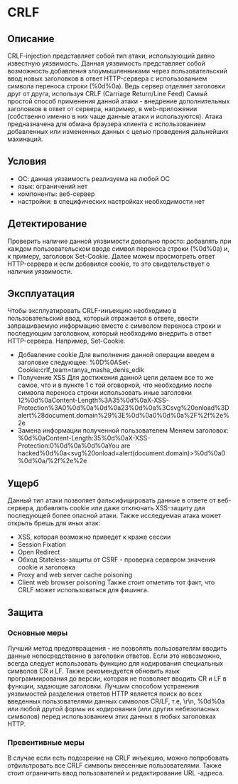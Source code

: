 # CRLF

## Описание
CRLF-injection представляет собой тип атаки, использующий давно известную уязвимость. Данная уязвимость представляет собой возможность добавления злоумышленниками через пользовательский ввод новых заголовков в ответ HTTP-сервера с использованием символа переноса строки (%0d%0a). Ведь сервер отделяет заголовки друг от друга, используя CRLF (Carriage Return/Line Feed)
Самый простой способ применения данной атаки - внедрение дополнительных заголовков в ответ от сервера, например, в web-приложении (собственно именно в них чаще данные атаки и используются).
Атака предназначена для обмана браузера клиента с использованием добавленных или измененных данных с целью проведения дальнейших махинаций.

## Условия
 - ОС: данная уязвимость реализуема на любой ОС
 - язык: ограничений нет
 - компоненты: веб-сервер
 - настройки: в специфических настройках необходимости нет


## Детектирование
Проверить наличие данной уязвимости довольно просто: добавлять при каждом пользовательском вводе символ переноса строки (%0d%0a) и, к примеру, заголовок Set-Cookie. Далее можем просмотреть ответ HTTP-сервера и если добавился cookie, то это свидетельствует о наличии уязвимости.

## Эксплуатация
Чтобы эксплуатировать CRLF-инъекцию необходимо в пользовательский ввод, который отражается в ответе, ввести запрашиваемую информацию вместе с символом переноса строки и последующим заголовком, который необходимо внедрить в ответ HTTP-сервера. Например, Set-Cookie.
 - Добавление cookie
Для выполнения данной операции введем в заголовке следующее:
%0D%0ASet-Cookie:crlf_team=tanya_masha_denis_edik
 - Получение XSS
Для достижения данной цели делаем все то же самое, что и в пункте 1 с той оговоркой, что необходимо после символа переноса строки использовать иные заголовки
12%0d%0aContent-Length%3A35%0d%0aX-XSS-Protection%3A0%0d%0a%0d%0a23%0d%0a%3Csvg%20onload%3Dalert%28document.domain%29%3E%0d%0a0%0d%0a%2F%2f%2e%2e
 - Замена информации полученной пользователем
Меняем заголовок: %0d%0aContent-Length:35%0d%0aX-XSS-Protection:0%0d%0a%0d%0aYou are hacked%0d%0a<svg%20onload=alert(document.domain)>%0d%0a0%0d%0a/%2f%2e%2e

## Ущерб
Данный тип атаки позволяет фальсифицировать данные в ответе от веб-сервера, добавлять cookie или даже отключать XSS-защиту для последующей более опасной атаки.
Также исследуемая атака может открыть брешь для иных атак:
 - XSS, которая возможно приведет к краже сессии
 - Session Fixation
 - Open Redirect
 - Обход Stateless-защиты от CSRF - проверка сервером значения cookie и заголовка
 - Proxy and web server cache poisoning
 - Client web browser poisoning
Также стоит отметить тот факт, что CRLF может использоваться для фишинга.

## Защита
### Основные меры
Лучший метод предотвращения - не позволять пользователям вводить данные непосредственно в заголовки ответов. Если это невозможно, всегда следует использовать функцию для кодирования специальных символов CR и LF. Также рекомендуется обновить язык программирования до версии, которая не позволяет вводить CR и LF в функции, задающие заголовки.
Лучшим способом устранения уязвимостей разделения ответов HTTP является поиск во всех введенных пользователями данных символов CR/LF, т.е, \r\n, %0d%0a или любой другой формы их кодирования (или других небезопасных символов) перед использованием этих данных в любых заголовках HTTP.

### Превентивные меры
В случае если есть подозрение на CRLF инъекцию, можно попробовать отфильтровать все CRLF символы внесенные пользователями. Также стоит ограничить ввод пользователей и редактирование URL -адреса.
